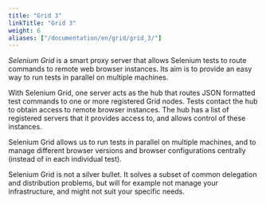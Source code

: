 ```yaml
---
title: "Grid 3"
linkTitle: "Grid 3"
weight: 6
aliases: ["/documentation/en/grid/grid_3/"]
---
```


_Selenium Grid_ is a smart proxy server
that allows Selenium tests to route commands to remote web browser instances.
Its aim is to provide an easy way to run tests in parallel on multiple machines.

With Selenium Grid,
one server acts as the hub that routes JSON formatted test commands
to one or more registered Grid nodes.
Tests contact the hub to obtain access to remote browser instances.
The hub has a list of registered servers that it provides access to,
and allows control of these instances.

Selenium Grid allows us to run tests in parallel on multiple machines,
and to manage different browser versions and browser configurations centrally
(instead of in each individual test).

Selenium Grid is not a silver bullet.
It solves a subset of common delegation and distribution problems,
but will for example not manage your infrastructure,
and might not suit your specific needs.

